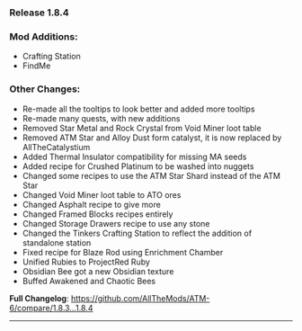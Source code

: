 ### Release 1.8.4
### Mod Additions:
* Crafting Station
* FindMe
### Other Changes:
* Re-made all the tooltips to look better and added more tooltips
* Re-made many quests, with new additions
* Removed Star Metal and Rock Crystal from Void Miner loot table
* Removed ATM Star and Alloy Dust form catalyst, it is now replaced by AllTheCatalystium
* Added Thermal Insulator compatibility for missing MA seeds
* Added recipe for Crushed Platinum to be washed into nuggets
* Changed some recipes to use the ATM Star Shard instead of the ATM Star
* Changed Void Miner loot table to ATO ores
* Changed Asphalt recipe to give more
* Changed Framed Blocks recipes entirely
* Changed Storage Drawers recipe to use any stone
* Changed the Tinkers Crafting Station to reflect the addition of standalone station
* Fixed recipe for Blaze Rod using Enrichment Chamber
* Unified Rubies to ProjectRed Ruby
* Obsidian Bee got a new Obsidian texture
* Buffed Awakened and Chaotic Bees

**Full Changelog**: https://github.com/AllTheMods/ATM-6/compare/1.8.3...1.8.4

--------------------------------------------------------------------------------
